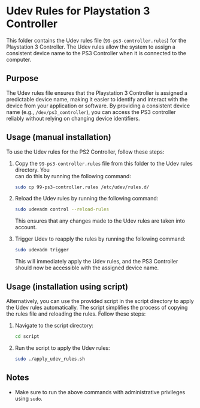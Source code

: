 # Udev Rules for Playstation 3 Controller

This folder contains the Udev rules file (`99-ps3-controller.rules`) for the Playstation 3 Controller. The Udev rules allow the system to assign a consistent device name to the PS3 Controller when it is connected to the computer.

## Purpose

The Udev rules file ensures that the Playstation 3 Controller is assigned a predictable device name, making it easier to identify and interact with the device from your application or software. By providing a consistent device name (e.g., `/dev/ps3_controller`), you can access the PS3 controller reliably without relying on changing device identifiers.

## Usage (manual installation)

To use the Udev rules for the PS2 Controller, follow these steps:

1. Copy the `99-ps3-controller.rules` file from this folder to the Udev rules directory. You   
   can do this by running the following command:

   ```bash
   sudo cp 99-ps3-controller.rules /etc/udev/rules.d/
   ```

2. Reload the Udev rules by running the following command:

   ```bash
   sudo udevadm control --reload-rules
   ```
   
   This ensures that any changes made to the Udev rules are taken into account.

3. Trigger Udev to reapply the rules by running the following command:

   ```bash
   sudo udevadm trigger
   ```

   This will immediately apply the Udev rules, and the PS3 Controller should now be accessible with the assigned device name.

## Usage (installation using script)

Alternatively, you can use the provided script in the script directory to apply the Udev rules automatically. The script simplifies the process of copying the rules file and reloading the rules. Follow these steps:

1. Navigate to the script directory:

   ```bash 
   cd script

2. Run the script to apply the Udev rules:
  
   ```bash
   sudo ./apply_udev_rules.sh

## Notes

- Make sure to run the above commands with administrative privileges using `sudo`.

